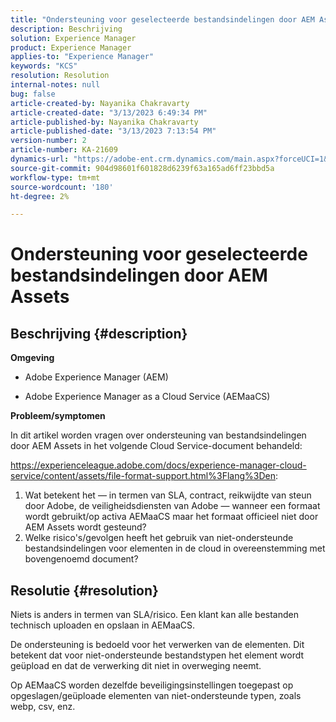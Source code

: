 ```yaml
---
title: "Ondersteuning voor geselecteerde bestandsindelingen door AEM Assets"
description: Beschrijving
solution: Experience Manager
product: Experience Manager
applies-to: "Experience Manager"
keywords: "KCS"
resolution: Resolution
internal-notes: null
bug: false
article-created-by: Nayanika Chakravarty
article-created-date: "3/13/2023 6:49:34 PM"
article-published-by: Nayanika Chakravarty
article-published-date: "3/13/2023 7:13:54 PM"
version-number: 2
article-number: KA-21609
dynamics-url: "https://adobe-ent.crm.dynamics.com/main.aspx?forceUCI=1&pagetype=entityrecord&etn=knowledgearticle&id=005662c9-cfc1-ed11-83ff-6045bd0065b6"
source-git-commit: 904d98601f601828d6239f63a165ad6ff23bbd5a
workflow-type: tm+mt
source-wordcount: '180'
ht-degree: 2%

---
```


# Ondersteuning voor geselecteerde bestandsindelingen door AEM Assets

## Beschrijving {#description}


<b>Omgeving</b>

- Adobe Experience Manager (AEM)

- Adobe Experience Manager as a Cloud Service (AEMaaCS)

<b>Probleem/symptomen</b>

In dit artikel worden vragen over ondersteuning van bestandsindelingen door AEM Assets in het volgende Cloud Service-document behandeld:

https://experienceleague.adobe.com/docs/experience-manager-cloud-service/content/assets/file-format-support.html%3Flang%3Den:


1. Wat betekent het — in termen van SLA, contract, reikwijdte van steun door Adobe, de veiligheidsdiensten van Adobe — wanneer een formaat wordt gebruikt/op activa AEMaaCS maar het formaat officieel niet door AEM Assets wordt gesteund?
2. Welke risico&#39;s/gevolgen heeft het gebruik van niet-ondersteunde bestandsindelingen voor elementen in de cloud in overeenstemming met bovengenoemd document?



## Resolutie {#resolution}


Niets is anders in termen van SLA/risico. Een klant kan alle bestanden technisch uploaden en opslaan in AEMaaCS.

De ondersteuning is bedoeld voor het verwerken van de elementen. Dit betekent dat voor niet-ondersteunde bestandstypen het element wordt geüpload en dat de verwerking dit niet in overweging neemt.

Op AEMaaCS worden dezelfde beveiligingsinstellingen toegepast op opgeslagen/geüploade elementen van niet-ondersteunde typen, zoals webp, csv, enz.
